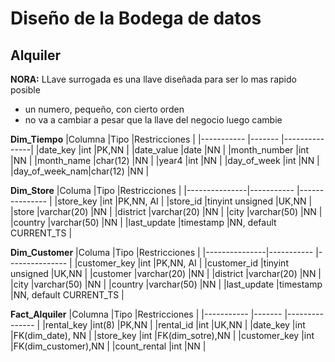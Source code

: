 # Diseño de la Bodega de datos

## Alquiler

**NORA:** LLave surrogada es una llave diseñada para ser lo mas rapido posible
- un numero, pequeño, con cierto orden
- no va a cambiar a pesar que la llave del negocio luego cambie

**Dim_Tiempo**
|Columna        |Tipo       |Restricciones  |
|-----------    |-------    |---------------|
|date_key       |int        |PK,NN          |
|date_value     |date       |NN             |
|month_number   |int        |NN             |
|month_name     |char(12)   |NN             |
|year4          |int        |NN             |
|day_of_week    |int        |NN             |
|day_of_week_nam|char(12)   |NN             |

**Dim_Store**
|Columa         |Tipo             |Restricciones            |
|---------------|-----------      |---------------          |
|store_key      |int              |PK,NN, AI                |
|store_id       |tinyint unsigned |UK,NN                    |
|store          |varchar(20)      |NN                       |
|district       |varchar(20)      |NN                       |
|city           |varchar(50)      |NN                       |
|country        |varchar(50)      |NN                       |
|last_update    |timestamp        |NN, default CURRENT_TS   |

**Dim_Customer**
|Columa         |Tipo             |Restricciones            |
|---------------|-----------      |---------------          |
|customer_key   |int              |PK,NN, AI                |
|customer_id    |tinyint unsigned |UK,NN                    |
|customer       |varchar(20)      |NN                       |
|district       |varchar(20)      |NN                       |
|city           |varchar(50)      |NN                       |
|country        |varchar(50)      |NN                       |
|last_update    |timestamp        |NN, default CURRENT_TS   |


**Fact_Alquiler**
|Columna            |Tipo       |Restricciones          |
|-----------        |-------    |---------------        |
|rental_key         |int(8)     |PK,NN                  |
|rental_id          |int        |UK,NN                  |
|date_key           |int        |FK(dim_date), NN       |
|store_key          |int        |FK(dim_sotre),NN       |
|customer_key       |int        |FK(dim_customer),NN    |
|count_rental       |int        |NN                     |

